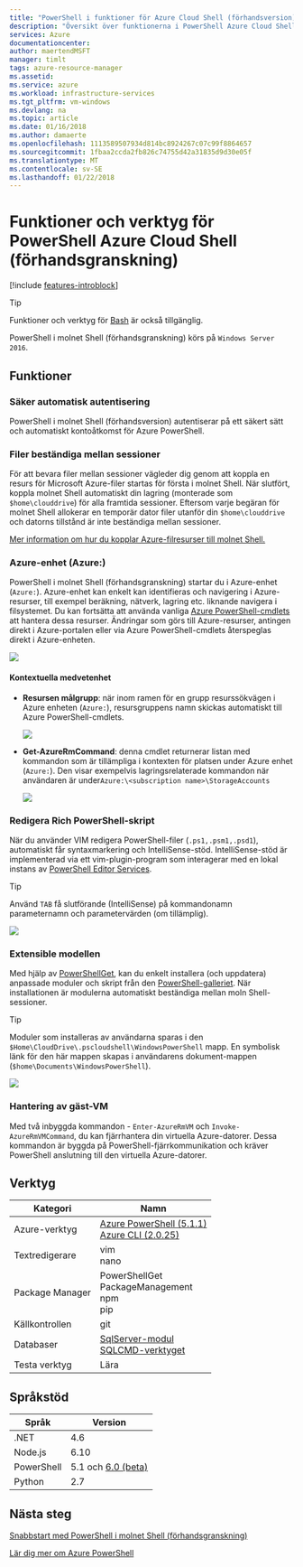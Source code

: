 ```yaml
---
title: "PowerShell i funktioner för Azure Cloud Shell (förhandsversion) | Microsoft Docs"
description: "Översikt över funktionerna i PowerShell Azure Cloud Shell"
services: Azure
documentationcenter: 
author: maertendMSFT
manager: timlt
tags: azure-resource-manager
ms.assetid: 
ms.service: azure
ms.workload: infrastructure-services
ms.tgt_pltfrm: vm-windows
ms.devlang: na
ms.topic: article
ms.date: 01/16/2018
ms.author: damaerte
ms.openlocfilehash: 1113589507934d814bc8924267c07c99f8864657
ms.sourcegitcommit: 1fbaa2ccda2fb826c74755d42a31835d9d30e05f
ms.translationtype: MT
ms.contentlocale: sv-SE
ms.lasthandoff: 01/22/2018
---
```

# <a name="features--tools-for-powershell-in-azure-cloud-shell-preview"></a>Funktioner och verktyg för PowerShell Azure Cloud Shell (förhandsgranskning)

[!include [features-introblock](../../includes/cloud-shell-features-introblock.md)]

> [!TIP]
> Funktioner och verktyg för [Bash](features.md) är också tillgänglig.

PowerShell i molnet Shell (förhandsgranskning) körs på `Windows Server 2016`.

## <a name="features"></a>Funktioner

### <a name="secure-automatic-authentication"></a>Säker automatisk autentisering

PowerShell i molnet Shell (förhandsversion) autentiserar på ett säkert sätt och automatiskt kontoåtkomst för Azure PowerShell.

### <a name="files-persistence-across-sessions"></a>Filer beständiga mellan sessioner

För att bevara filer mellan sessioner vägleder dig genom att koppla en resurs för Microsoft Azure-filer startas för första i molnet Shell.
När slutfört, koppla molnet Shell automatiskt din lagring (monterade som `$home\clouddrive`) för alla framtida sessioner.
Eftersom varje begäran för molnet Shell allokerar en temporär dator filer utanför din `$home\clouddrive` och datorns tillstånd är inte beständiga mellan sessioner.

[Mer information om hur du kopplar Azure-filresurser till molnet Shell.](persisting-shell-storage-powershell.md)

### <a name="azure-drive-azure"></a>Azure-enhet (Azure:)

PowerShell i molnet Shell (förhandsgranskning) startar du i Azure-enhet (`Azure:`).
Azure-enhet kan enkelt kan identifieras och navigering i Azure-resurser, till exempel beräkning, nätverk, lagring etc. liknande navigera i filsystemet.
Du kan fortsätta att använda vanliga [Azure PowerShell-cmdlets](https://docs.microsoft.com/powershell/azure) att hantera dessa resurser.
Ändringar som görs till Azure-resurser, antingen direkt i Azure-portalen eller via Azure PowerShell-cmdlets återspeglas direkt i Azure-enheten.

![](media/features-powershell/azure-drive.png)

#### <a name="contextual-awareness"></a>Kontextuella medvetenhet

- **Resursen målgrupp**: när inom ramen för en grupp resurssökvägen i Azure enheten (`Azure:`), resursgruppens namn skickas automatiskt till Azure PowerShell-cmdlets.

    ![](media/features-powershell/resource-group-autocomplete.png)

- **Get-AzureRmCommand**: denna cmdlet returnerar listan med kommandon som är tillämpliga i kontexten för platsen under Azure enhet (`Azure:`). Den visar exempelvis lagringsrelaterade kommandon när användaren är under`Azure:\<subscription name>\StorageAccounts`

    ![](media/features-powershell/get-azurermcommand.png)

### <a name="rich-powershell-script-editing"></a>Redigera Rich PowerShell-skript

När du använder VIM redigera PowerShell-filer (`.ps1,.psm1,.psd1`), automatiskt får syntaxmarkering och IntelliSense-stöd.
IntelliSense-stöd är implementerad via ett vim-plugin-program som interagerar med en lokal instans av [PowerShell Editor Services](https://github.com/PowerShell/PowerShellEditorServices).

> [!TIP]
> Använd `TAB` få slutförande (IntelliSense) på kommandonamn parameternamn och parametervärden (om tillämplig).

![](media/features-powershell/powershell-editing-vim.png)

### <a name="extensible-model"></a>Extensible modellen

Med hjälp av [PowerShellGet](https://docs.microsoft.com/powershell/module/powershellget), kan du enkelt installera (och uppdatera) anpassade moduler och skript från den [PowerShell-galleriet](https://www.powershellgallery.com).
När installationen är modulerna automatiskt beständiga mellan moln Shell-sessioner.

> [!TIP]
> Moduler som installeras av användarna sparas i den `$Home\CloudDrive\.pscloudshell\WindowsPowerShell` mapp. En symbolisk länk för den här mappen skapas i användarens dokument-mappen (`$home\Documents\WindowsPowerShell`).

![](media/features-powershell/powershellget-module.png)

### <a name="management-of-guest-vms"></a>Hantering av gäst-VM

Med två inbyggda kommandon - `Enter-AzureRmVM` och `Invoke-AzureRmVMCommand`, du kan fjärrhantera din virtuella Azure-datorer.
Dessa kommandon är byggda på PowerShell-fjärrkommunikation och kräver PowerShell anslutning till den virtuella Azure-datorer.

## <a name="tools"></a>Verktyg

|**Kategori**    |**Namn**                                 |
|----------------|-----------------------------------------|
|Azure-verktyg     |[Azure PowerShell (5.1.1)](https://docs.microsoft.com/powershell/azure/overview?view=azurermps-5.1.1)<br> [Azure CLI (2.0.25)](https://docs.microsoft.com/cli/azure/overview)|
|Textredigerare    |vim<br> nano                             |
|Package Manager |PowerShellGet<br> PackageManagement<br> npm<br> pip |
|Källkontrollen  |git                                      |
|Databaser       |[SqlServer-modul](https://www.powershellgallery.com/packages/SqlServer)<br> [SQLCMD-verktyget](https://docs.microsoft.com/sql/tools/sqlcmd-utility)      |
|Testa verktyg      |Lära                                   |

## <a name="language-support"></a>Språkstöd

|**Språk**|**Version**|
|------------|-----------|
|.NET        |4.6        |
|Node.js     |6.10       |
|PowerShell  |5.1 och [6.0 (beta)](https://github.com/PowerShell/powershell/releases)       |
|Python      |2.7        |

## <a name="next-steps"></a>Nästa steg

[Snabbstart med PowerShell i molnet Shell (förhandsgranskning)](quickstart-powershell.md)

[Lär dig mer om Azure PowerShell](https://docs.microsoft.com/powershell/azure/)
